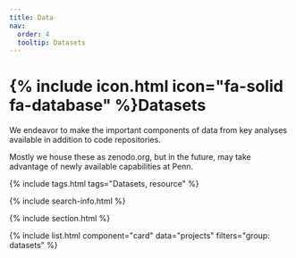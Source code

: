 ```yaml
---
title: Data
nav:
  order: 4
  tooltip: Datasets
---
```


# {% include icon.html icon="fa-solid fa-database" %}Datasets

We endeavor to make the important components of data from key analyses available in addition to code repositories.

Mostly we house these as zenodo.org, but in the future, may take advantage of newly available capabilities at Penn.

{% include tags.html tags="Datasets, resource" %}

{% include search-info.html %}

{% include section.html %}

{% include list.html component="card" data="projects" filters="group: datasets" %}


